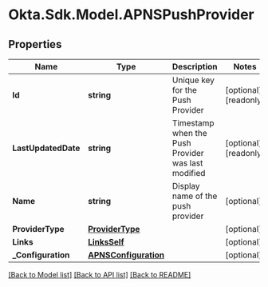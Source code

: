 # Okta.Sdk.Model.APNSPushProvider

## Properties

Name | Type | Description | Notes
------------ | ------------- | ------------- | -------------
**Id** | **string** | Unique key for the Push Provider | [optional] [readonly] 
**LastUpdatedDate** | **string** | Timestamp when the Push Provider was last modified | [optional] [readonly] 
**Name** | **string** | Display name of the push provider | [optional] 
**ProviderType** | [**ProviderType**](ProviderType.md) |  | [optional] 
**Links** | [**LinksSelf**](LinksSelf.md) |  | [optional] 
**_Configuration** | [**APNSConfiguration**](APNSConfiguration.md) |  | [optional] 

[[Back to Model list]](../README.md#documentation-for-models) [[Back to API list]](../README.md#documentation-for-api-endpoints) [[Back to README]](../README.md)

